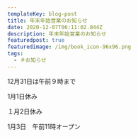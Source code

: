 ```yaml
---
templateKey: blog-post
title: 年末年始営業のお知らせ
date: 2020-12-07T06:11:02.844Z
description: 年末年始営業のお知らせ
featuredpost: true
featuredimage: /img/book_icon-96x96.png
tags:
  - ＃お知らせ
---
```

12月31日は午前９時まで

1月1日休み

１月2日休み

1月3日　午前11時オープン